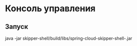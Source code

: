 # Консоль управления

## Запуск

java -jar skipper-shell/build/libs/spring-cloud-skipper-shell-<version>.jar
